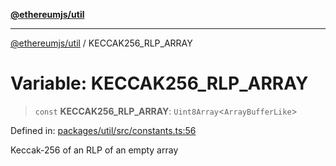 [**@ethereumjs/util**](../README.md)

***

[@ethereumjs/util](../README.md) / KECCAK256\_RLP\_ARRAY

# Variable: KECCAK256\_RLP\_ARRAY

> `const` **KECCAK256\_RLP\_ARRAY**: `Uint8Array`\<`ArrayBufferLike`\>

Defined in: [packages/util/src/constants.ts:56](https://github.com/ethereumjs/ethereumjs-monorepo/blob/master/packages/util/src/constants.ts#L56)

Keccak-256 of an RLP of an empty array
